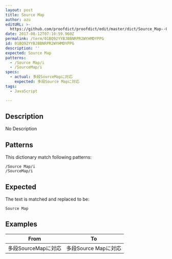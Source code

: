 ```yaml
---
layout: post
title: Source Map
author: azu
editURL: >-
  https://github.com/proofdict/proofdict/edit/master/dict/Source_Map--01BQ92YYBJBBNRPR2WYHMDYPPG.yml
date: 2017-08-12T07:10:59.960Z
permalink: /term/01BQ92YYBJBBNRPR2WYHMDYPPG
id: 01BQ92YYBJBBNRPR2WYHMDYPPG
description: ''
expected: Source Map
patterns:
  - /Source Map/i
  - /SourceMap/i
specs:
  - actual: 多段SourceMapに対応
    expected: 多段Source Mapに対応
tags:
  - JavaScript

---
```


## Description

No Description 

## Patterns

This dictionary match following patterns:

    /Source Map/i
    /SourceMap/i

## Expected

The text is matched and replaced to be:

    Source Map

## Examples

| From           | To              |
| -------------- | --------------- |
| 多段SourceMapに対応 | 多段Source Mapに対応 |
